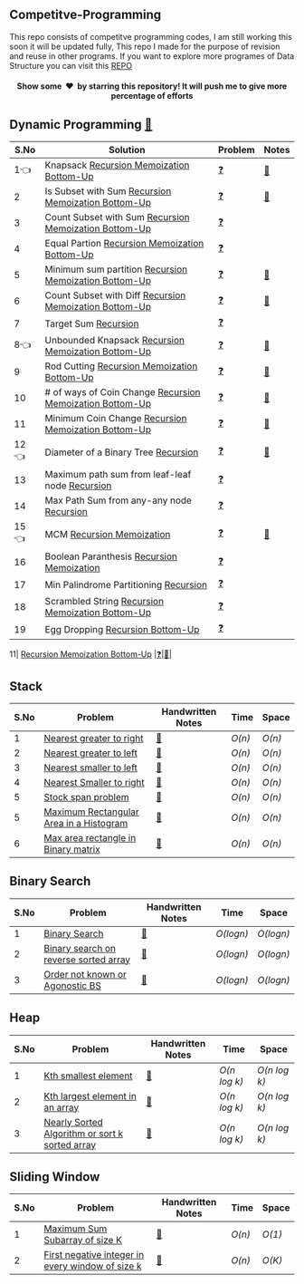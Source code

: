 ## Competitve-Programming
This repo consists of competitve programming codes, I am still working this soon it will be updated fully, This repo I made for the purpose of revision and reuse in other programs.
If you want to explore more programes of Data Structure you can visit this [REPO](https://github.com/kuldeepbishnoi/data-structures)

<h4 align="center">Show some &nbsp;❤️&nbsp; by starring this repository! It will push me to give more percentage of efforts</h4>

## Dynamic Programming [:blue_book:](https://github.com/kuldeepbishnoi/Competitive-Programming/blob/main/DP/01_01%20Knapsack/_Notes/DP.pdf)
|  S.No  | Solution | Problem | Notes |
|--|--|--|--|
1:point_left:|Knapsack [Recursion ](https://github.com/kuldeepbishnoi/Competitive-Programming/blob/main/DP/01_01%20Knapsack/01_knapsack_recursive.py)[Memoization ](https://github.com/kuldeepbishnoi/Competitive-Programming/blob/main/DP/01_01%20Knapsack/01_knapsack_memoization.py)[Bottom-Up](https://github.com/kuldeepbishnoi/Competitive-Programming/blob/main/DP/01_01%20Knapsack/01_knapsack_bottomUP.py) |[:question:](https://practice.geeksforgeeks.org/problems/0-1-knapsack-problem0945/1)|[:blue_book:](https://github.com/kuldeepbishnoi/Competitive-Programming/blob/main/DP/01_01%20Knapsack/_Notes/01_Knapsack.pdf)|
2|Is Subset with Sum [Recursion ](https://github.com/kuldeepbishnoi/Competitive-Programming/blob/main/DP/01_01%20Knapsack/02_isSubsetSum_recursive.py)[Memoization ](https://github.com/kuldeepbishnoi/Competitive-Programming/blob/main/DP/01_01%20Knapsack/02_isSubsetSum_memoization.py)[Bottom-Up](https://github.com/kuldeepbishnoi/Competitive-Programming/blob/main/DP/01_01%20Knapsack/02_isSubsetSum_topdown.py) |[:question:](https://practice.geeksforgeeks.org/problems/subset-sum-problem-1611555638/1)|[:blue_book:](https://github.com/kuldeepbishnoi/Competitive-Programming/blob/main/DP/01_01%20Knapsack/_Notes/02_Subset%20Sum.pdf)|
3|Count Subset with Sum [Recursion ](https://github.com/kuldeepbishnoi/Competitive-Programming/blob/main/DP/01_01%20Knapsack/03_countSubsetWithSum_recursive.py)[Memoization ](https://github.com/kuldeepbishnoi/Competitive-Programming/blob/main/DP/01_01%20Knapsack/03_countSubsetWithSum_memoization.py)[Bottom-Up](https://github.com/kuldeepbishnoi/Competitive-Programming/blob/main/DP/01_01%20Knapsack/03_countSubsetWithSum_topdown.py) |[:question:](https://practice.geeksforgeeks.org/problems/perfect-sum-problem5633/1)||
4 |Equal Partion [Recursion ](https://github.com/kuldeepbishnoi/Competitive-Programming/blob/main/DP/01_01%20Knapsack/03_equalPartition_recursive.py)[Memoization ](https://github.com/kuldeepbishnoi/Competitive-Programming/blob/main/DP/01_01%20Knapsack/03_equalPartion_memoization.py)[Bottom-Up](https://github.com/kuldeepbishnoi/Competitive-Programming/blob/main/DP/01_01%20Knapsack/03_equalPartition_topdown.py) |[:question:](https://practice.geeksforgeeks.org/problems/subset-sum-problem2014/1)||
5|Minimum sum partition [Recursion ](https://github.com/kuldeepbishnoi/Competitive-Programming/blob/main/DP/01_01%20Knapsack/04_minSubset_recursive.py)[Memoization ](https://github.com/kuldeepbishnoi/Competitive-Programming/blob/main/DP/01_01%20Knapsack/04_minSubset_memoization.py)[Bottom-Up](https://github.com/kuldeepbishnoi/Competitive-Programming/blob/main/DP/01_01%20Knapsack/04_minSubset_topdown.py) |[:question:](https://practice.geeksforgeeks.org/problems/minimum-sum-partition3317/1)|[:blue_book:](https://github.com/kuldeepbishnoi/Competitive-Programming/blob/main/DP/01_01%20Knapsack/_Notes/05.pdf)|
6|Count Subset with Diff [Recursion ](https://github.com/kuldeepbishnoi/Competitive-Programming/blob/main/DP/01_01%20Knapsack/05_countSubsetwithDiff_recursive.py)[Memoization ](https://github.com/kuldeepbishnoi/Competitive-Programming/blob/main/DP/01_01%20Knapsack/05_countSubsetwithDiff_memoization.py)[Bottom-Up](https://github.com/kuldeepbishnoi/Competitive-Programming/blob/main/DP/01_01%20Knapsack/05_countSubsetwithDiff_topDown.py) |[:question:](https://www.geeksforgeeks.org/count-of-subsets-with-given-difference/)|[:blue_book:](https://github.com/kuldeepbishnoi/Competitive-Programming/blob/main/DP/01_01%20Knapsack/_Notes/06.pdf)|
7|Target Sum [Recursion ](https://github.com/kuldeepbishnoi/Competitive-Programming/blob/main/DP/01_01%20Knapsack/06_targetSum_recursive.py) |[:question:](https://practice.geeksforgeeks.org/problems/target-sum-1626326450/0)||
8:point_left:|Unbounded Knapsack [Recursion ](https://github.com/kuldeepbishnoi/Competitive-Programming/blob/main/DP/02_Unbounded%20Knapsack/01_unboundedKnapsack_recursive.py)[Memoization ](https://github.com/kuldeepbishnoi/Competitive-Programming/blob/main/DP/02_Unbounded%20Knapsack/01_unboundedKnapsack_memoization.py)[Bottom-Up](https://github.com/kuldeepbishnoi/Competitive-Programming/blob/main/DP/02_Unbounded%20Knapsack/01_unboundedKnapsack_topDown.py) |[:question:](https://practice.geeksforgeeks.org/problems/knapsack-with-duplicate-items4201/1)|[:blue_book:](https://github.com/kuldeepbishnoi/Competitive-Programming/blob/main/DP/02_Unbounded%20Knapsack/_Notes/01_unvounded.pdf)|
9|Rod Cutting [Recursion ](https://github.com/kuldeepbishnoi/Competitive-Programming/blob/main/DP/02_Unbounded%20Knapsack/02_rodCutting_recursive.py)[Memoization ](https://github.com/kuldeepbishnoi/Competitive-Programming/blob/main/DP/02_Unbounded%20Knapsack/02_rodCutting_memoization.py)[Bottom-Up](https://github.com/kuldeepbishnoi/Competitive-Programming/blob/main/DP/02_Unbounded%20Knapsack/02_rodCutting_topDown.py) |[:question:](https://practice.geeksforgeeks.org/problems/rod-cutting0840/1)|[:blue_book:](https://github.com/kuldeepbishnoi/Competitive-Programming/blob/main/DP/02_Unbounded%20Knapsack/_Notes/02.pdf)|
10|# of ways of Coin Change [Recursion ](https://github.com/kuldeepbishnoi/Competitive-Programming/blob/main/DP/02_Unbounded%20Knapsack/03_cointChangeWays_recursive.py)[Memoization ](https://github.com/kuldeepbishnoi/Competitive-Programming/blob/main/DP/02_Unbounded%20Knapsack/03_cointChangeWays_memoization.py)[Bottom-Up](https://github.com/kuldeepbishnoi/Competitive-Programming/blob/main/DP/02_Unbounded%20Knapsack/03_cointChangeWays_topDown.py) |[:question:](https://practice.geeksforgeeks.org/problems/coin-change2448/1)|[:blue_book:](https://github.com/kuldeepbishnoi/Competitive-Programming/blob/main/DP/02_Unbounded%20Knapsack/_Notes/03.pdf)|
11|Minimum Coin Change [Recursion ](https://github.com/kuldeepbishnoi/Competitive-Programming/blob/main/DP/02_Unbounded%20Knapsack/04_minCoin_recursive.py)[Memoization ](https://github.com/kuldeepbishnoi/Competitive-Programming/blob/main/DP/02_Unbounded%20Knapsack/04_minCoin_memoization.py)[Bottom-Up](https://github.com/kuldeepbishnoi/Competitive-Programming/blob/main/DP/02_Unbounded%20Knapsack/04_minCoin_topDown.py) |[:question:](https://practice.geeksforgeeks.org/problems/-minimum-number-of-coins4426/1)|[:blue_book:](https://github.com/kuldeepbishnoi/Competitive-Programming/blob/main/DP/02_Unbounded%20Knapsack/_Notes/04.pdf)|
12:point_left: |Diameter of a Binary Tree [Recursion ](https://github.com/kuldeepbishnoi/Competitive-Programming/blob/main/DP/05_Tree/01_DiameterOfBinaryTree.py)|[:question:](https://practice.geeksforgeeks.org/problems/diameter-of-binary-tree/1)|[:blue_book:](https://github.com/kuldeepbishnoi/Competitive-Programming/blob/main/DP/05_Tree/_Notes/tree.pdf)|
13|Maximum path sum from leaf-leaf node [Recursion ](https://github.com/kuldeepbishnoi/Competitive-Programming/blob/main/DP/05_Tree/02_MaximumPathSumFromAnyNodeToAnyNode.py)|[:question:](https://practice.geeksforgeeks.org/problems/maximum-path-sum/1)||
14|Max Path Sum from any-any node [Recursion ](https://github.com/kuldeepbishnoi/Competitive-Programming/blob/main/DP/05_Tree/03_Maximum%20Path%20Sum%20Between%202%20Leaf%20Nodes.py)|[:question:](https://practice.geeksforgeeks.org/problems/maximum-path-sum-from-any-node/1)||
15:point_left: |MCM [Recursion ](https://github.com/kuldeepbishnoi/Competitive-Programming/blob/main/DP/04_MCM/01_MCM_recursive.py)[Memoization ](https://github.com/kuldeepbishnoi/Competitive-Programming/blob/main/DP/04_MCM/01_MCM_memo.py)|[:question:](https://practice.geeksforgeeks.org/problems/matrix-chain-multiplication0303/1)|[:blue_book:](https://github.com/kuldeepbishnoi/Competitive-Programming/blob/main/DP/04_MCM/_Notes/mcm.pdf)|
16|Boolean Paranthesis [Recursion ](https://github.com/kuldeepbishnoi/Competitive-Programming/blob/main/DP/04_MCM/02_booleanParanthesis_recursive.py)[Memoization ](https://github.com/kuldeepbishnoi/Competitive-Programming/blob/main/DP/04_MCM/02_leastPartionPalindrome_recursive_mem%2B.py)|[:question:](https://practice.geeksforgeeks.org/problems/boolean-parenthesization5610/1)||
17|Min Palindrome Partitioning [Recursion ](https://github.com/kuldeepbishnoi/Competitive-Programming/blob/main/DP/04_MCM/02_leastPartionPalindrome_recursive_mem%2B.py) |[:question:](https://practice.geeksforgeeks.org/problems/palindromic-patitioning4845/1)||
18|Scrambled String [Recursion ](https://github.com/kuldeepbishnoi/Competitive-Programming/blob/main/DP/04_MCM/04_scrambled.py)[Memoization ]()[Bottom-Up]() |[:question:](https://leetcode.com/problems/scramble-string/)||
19|Egg Dropping [Recursion ](https://github.com/kuldeepbishnoi/Competitive-Programming/blob/main/DP/04_MCM/05_eggDropping.py)[Bottom-Up](https://github.com/kuldeepbishnoi/Competitive-Programming/blob/main/DP/04_MCM/05_eggDropping_tabulation.py) |[:question:](https://practice.geeksforgeeks.org/problems/egg-dropping-puzzle-1587115620/1)||

11| [Recursion ]()[Memoization ]()[Bottom-Up]() |[:question:]()|[:blue_book:]()|


## Stack 



|  S.No  | Problem         |  Handwritten Notes       |  Time           | Space           |
|-----|---------------- | --------------- | --------------- | --------------- | 
1 | [Nearest greater to right](https://github.com/skjha1/Aditya-verma-youtube-playlist-code/blob/main/Stack/01%20Nearest%20greater%20to%20right.cpp) | [:blue_book:](https://drive.google.com/file/d/1K0GOA7KaNPVq6mW09MUwzdD9RnrT4iNd/view?usp=sharing)  | _O(n)_       | _O(n)_          |
2 | [Nearest greater to left](https://github.com/skjha1/Aditya-verma-youtube-playlist-code/blob/main/Stack/02%20Nearest%20greater%20to%20left(NGL).cpp) | [:blue_book:](https://drive.google.com/file/d/16ikIhdad0ojGZzYnrVAyR_dnqQsbeBIR/view?usp=sharing)  | _O(n)_       | _O(n)_          |
3 | [Nearest smaller to left](https://github.com/skjha1/Aditya-verma-youtube-playlist-code/blob/main/Stack/03%20Nearest%20smaller%20to%20left.cpp) | [:blue_book:](https://drive.google.com/file/d/16DO1rXKTu4U-beTh7nbsGd6XmUWqIFmb/view?usp=sharing)  | _O(n)_       | _O(n)_          |
4 | [Nearest Smaller to right](https://github.com/skjha1/Aditya-verma-youtube-playlist-code/blob/main/Stack/04%20Nearest%20smaller%20to%20right.cpp) | [:blue_book:](https://drive.google.com/file/d/1tzyQW8hk3KriYFQZQfuM7dw1uibvoJYN/view?usp=sharing)  | _O(n)_       | _O(n)_          |
5 | [Stock span problem](https://github.com/skjha1/Aditya-verma-youtube-playlist-code/blob/main/Stack/05%20Stock%20span%20problem.cpp) | [:blue_book:](https://drive.google.com/file/d/1-NqGSrilyDOBBXfqSrCgUFXFi6Qmjn9p/view?usp=sharing)  | _O(n)_       | _O(n)_          |
5 | [Maximum Rectangular Area in a Histogram](https://github.com/skjha1/Aditya-verma-youtube-playlist-code/blob/main/Stack/06%20Maximum%20Rectangular%20Area%20in%20a%20Histogram.cpp) | [:blue_book:](https://drive.google.com/file/d/19q3tYzuIKTNLd9yq0mPbSAyOQvx3tvcV/view?usp=sharing)  | _O(n)_       | _O(n)_          |
6 | [Max area rectangle in Binary matrix](https://github.com/skjha1/Aditya-verma-youtube-playlist-code/blob/main/Stack/07%20Max%20area%20rectangle%20in%20Binary%20matrix.cpp) | [:blue_book:](https://drive.google.com/file/d/1ckMtxRT61WyfWW_flioPFCFn47mcY-o2/view?usp=sharing)  | _O(n)_       | _O(n)_          |









## Binary Search

|  S.No  | Problem         |  Handwritten Notes       |  Time           | Space           |
|-----|---------------- | --------------- | --------------- | --------------- | 
1 | [Binary Search](https://github.com/skjha1/Aditya-verma-youtube-playlist-code/blob/main/Binary%20Search/01%20Binary%20search.cpp) | [:blue_book:](https://drive.google.com/file/d/1Pv4r3xKmwmHhtbvc8VmKkK2VdNblnsRn/view?usp=sharing)  | _O(logn)_       | _O(logn)_          |
2 | [Binary search on reverse sorted array](https://github.com/skjha1/Aditya-verma-youtube-playlist-code/blob/main/Binary%20Search/02%20Binary%20search%20on%20reverse%20sorted%20array.cpp) | [:blue_book:](https://drive.google.com/file/d/1Pv4r3xKmwmHhtbvc8VmKkK2VdNblnsRn/view?usp=sharing)  | _O(logn)_       | _O(logn)_          |
3 | [Order not known or Agonostic BS](https://github.com/skjha1/Aditya-verma-youtube-playlist-code/blob/main/Binary%20Search/03%20Order%20not%20known%20or%20Agonostic%20BS.cpp) | [:blue_book:](https://drive.google.com/file/d/1Pv4r3xKmwmHhtbvc8VmKkK2VdNblnsRn/view?usp=sharing)  | _O(logn)_       | _O(logn)_          |








## Heap

|  S.No  | Problem         |  Handwritten Notes       |  Time           | Space           |
|-----|---------------- | --------------- | --------------- | --------------- | 
1 | [Kth smallest element](https://github.com/skjha1/Aditya-verma-youtube-playlist-code/blob/main/Heap/01%20Kth%20smallest%20element.cpp) | [:blue_book:](https://drive.google.com/file/d/1Pv4r3xKmwmHhtbvc8VmKkK2VdNblnsRn/view?usp=sharing)  | _O(n log k)_       | _O(n log k)_          |
2 | [Kth largest element in an array](https://github.com/skjha1/Aditya-verma-youtube-playlist-code/blob/main/Heap/02%20Kth%20largest%20element%20in%20an%20array.cpp) | [:blue_book:](https://drive.google.com/file/d/1Pv4r3xKmwmHhtbvc8VmKkK2VdNblnsRn/view?usp=sharing)  | _O(n log k)_       | _O(n log k)_          |
3 | [Nearly Sorted Algorithm or sort k sorted array](https://github.com/skjha1/Aditya-verma-youtube-playlist-code/blob/main/Heap/03%20Nearly%20Sorted%20Algorithm%20or%20sort%20k%20sorted%20array.cpp) | [:blue_book:](https://drive.google.com/file/d/1Pv4r3xKmwmHhtbvc8VmKkK2VdNblnsRn/view?usp=sharing)  | _O(n log k)_       | _O(n log k)_          |







## Sliding Window

|  S.No  | Problem         |  Handwritten Notes       |  Time           | Space           |
|-----|---------------- | --------------- | --------------- | --------------- | 
1 | [Maximum Sum Subarray of size K](https://github.com/skjha1/Aditya-verma-youtube-playlist-code/blob/main/Sliding%20Window/01%20Maximum%20Sum%20Subarray%20of%20size%20K.cpp) | [:blue_book:](https://drive.google.com/file/d/1ppRCKREsg4nysKrKncm2xre7D_IDUGaT/view?usp=sharing)  | _O(n)_       | _O(1)_          |
2 | [First negative integer in every window of size k](https://github.com/skjha1/Aditya-verma-youtube-playlist-code/blob/main/Sliding%20Window/02%20First%20negative%20integer%20in%20every%20window%20of%20size%20k.cpp) | [:blue_book:](https://drive.google.com/file/d/17CwCrHr3DqJQ57hozH1peyDSfwUBvFT4/view?usp=sharing)  | _O(n)_       | _O(K)_          |


